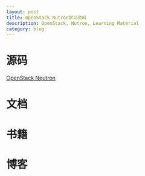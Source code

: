 ```yaml
---
layout: post
title: OpenStack Nutron学习资料
description: OpenStack, Nutron, Learning Material
category: blog
---
```

# 源码
[OpenStack Neutron](https://github.com/openstack/neutron)

# 文档

# 书籍

# 博客
